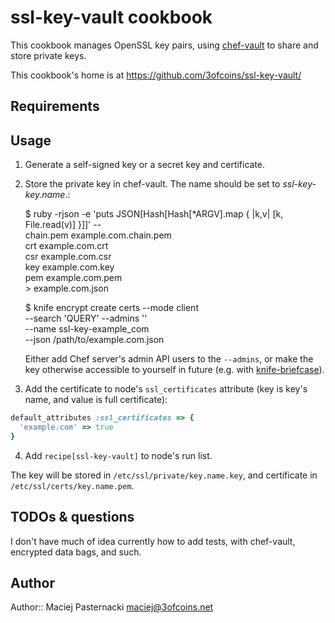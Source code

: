 ssl-key-vault cookbook
======================

This cookbook manages OpenSSL key pairs, using
[chef-vault](https://github.com/Nordstrom/chef-vault/) to share and
store private keys.

This cookbook's home is at https://github.com/3ofcoins/ssl-key-vault/

Requirements
------------

Usage
-----

1. Generate a self-signed key or a secret key and certificate.
2. Store the private key in chef-vault. The name should be set to
   *ssl-key-key.name*.:

    $ ruby -rjson -e 'puts JSON[Hash[Hash[*ARGV].map { |k,v| [k, File.read(v)] }]]' -- \
        chain.pem example.com.chain.pem \
        crt example.com.crt \
        csr example.com.csr \
        key example.com.key \
        pem example.com.pem \
        > example.com.json

    $ knife encrypt create certs --mode client \
      --search 'QUERY' --admins '' \
      --name ssl-key-example_com \
      --json /path/to/example.com.json
    
   Either add Chef server's admin API users to the `--admins`, or make
   the key otherwise accessible to yourself in future (e.g. with
   [knife-briefcase](https://github.com/3ofcoins/knife-briefcase/)).

3. Add the certificate to node's `ssl_certificates` attribute (key is
   key's name, and value is full certificate):

```ruby
default_attributes :ssl_certificates => {
  'example.com' => true
}
```

4. Add `recipe[ssl-key-vault]` to node's run list.

The key will be stored in `/etc/ssl/private/key.name.key`, and
certificate in `/etc/ssl/certs/key.name.pem`.

TODOs & questions
-----------------

I don't have much of idea currently how to add tests, with chef-vault,
encrypted data bags, and such.

Author
------

Author:: Maciej Pasternacki <maciej@3ofcoins.net>
